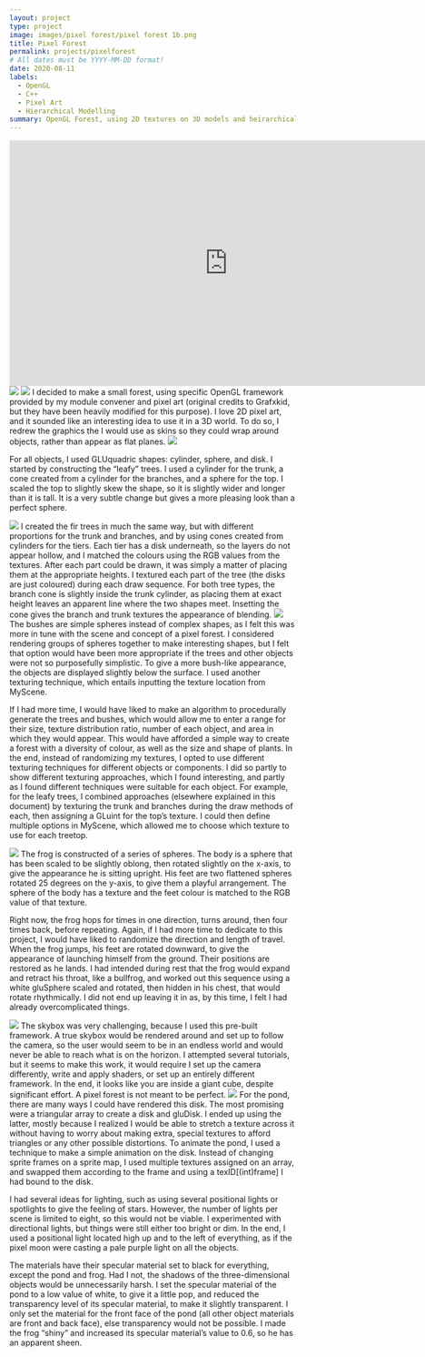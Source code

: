 ```yaml
---
layout: project
type: project
image: images/pixel forest/pixel forest 1b.png
title: Pixel Forest
permalink: projects/pixelforest
# All dates must be YYYY-MM-DD format!
date: 2020-08-11
labels:
  - OpenGL
  - C++
  - Pixel Art
  - Hierarchical Modelling
summary: OpenGL Forest, using 2D textures on 3D models and heirarchical modelling.
---
```


<iframe width="768" height="432" src="https://www.youtube.com/embed/MtpvUXYUJms" frameborder="0" allow="accelerometer; autoplay; encrypted-media; gyroscope; picture-in-picture" allowfullscreen></iframe>

<img class="ui large centered rounded image" src="../images/pixel forest/pixel forest 1a.png">

<img class="ui medium left floated rounded image" src="../images/pixel forest/green tree.PNG">
I decided to make a small forest, using specific OpenGL framework provided by my module convener and pixel art (original credits to Grafxkid, but they have been heavily modified for this purpose). I love 2D pixel art, and it sounded like an interesting idea to use it in a 3D world. To do so, I redrew the graphics the I would use as skins so they could wrap around objects, rather than appear as flat planes.

<img class="ui large centered rounded image" src="../images/pixel forest/tree parts.png">

For all objects, I used GLUquadric shapes: cylinder, sphere, and disk. I started by constructing the “leafy” trees. I used a cylinder for the trunk, a cone created from a cylinder for the branches, and a sphere for the top. I scaled the top to slightly skew the shape, so it is slightly wider and longer than it is tall. It is a very subtle change but gives a more pleasing look than a perfect sphere.  

<img class="ui medium right floated rounded image" src="../images/pixel forest/fir.PNG">
I created the fir trees in much the same way, but with different proportions for the trunk and branches, and by using cones created from cylinders for the tiers. Each tier has a disk underneath, so the layers do not appear hollow, and I matched the colours using the RGB values from the textures. After each part could be drawn, it was simply a matter of placing them at the appropriate heights. I textured each part of the tree (the disks are just coloured) during each draw sequence. For both tree types, the branch cone is slightly inside the trunk cylinder, as placing them at exact height leaves an apparent line where the two shapes meet. Insetting the cone gives the branch and trunk textures the appearance of blending.

<img class="ui medium left floated rounded image" src="../images/pixel forest/bushes.PNG">
The bushes are simple spheres instead of complex shapes, as I felt this was more in tune with the scene and concept of a pixel forest. I considered rendering groups of spheres together to make interesting shapes, but I felt that option would have been more appropriate if the trees and other objects were not so purposefully simplistic. To give a more bush-like appearance, the objects are displayed slightly below the surface. I used another texturing technique, which entails inputting the texture location from MyScene.

If I had more time, I would have liked to make an algorithm to procedurally generate the trees and bushes, which would allow me to enter a range for their size, texture distribution ratio, number of each object, and area in which they would appear. This would have afforded a simple way to create a forest with a diversity of colour, as well as the size and shape of plants. In the end, instead of randomizing my textures, I opted to use different texturing techniques for different objects or components. I did so partly to show different texturing approaches, which I found interesting, and partly as I found different techniques were suitable for each object. For example, for the leafy trees, I combined approaches (elsewhere explained in this document) by texturing the trunk and branches during the draw methods of each, then assigning a GLuint for the top’s texture. I could then define multiple options in MyScene, which allowed me to choose which texture to use for each treetop.

<img class="ui medium right floated rounded image" src="../images/pixel forest/frog 2.PNG">
The frog is constructed of a series of spheres. The body is a sphere that has been scaled to be slightly oblong, then rotated slightly on the x-axis, to give the appearance he is sitting upright. His feet are two flattened spheres rotated 25 degrees on the y-axis, to give them a playful arrangement. The sphere of the body has a texture and the feet colour is matched to the RGB value of that texture.

Right now, the frog hops for times in one direction, turns around, then four times back, before repeating. Again, if I had more time to dedicate to this project, I would have liked to randomize the direction and length of travel. When the frog jumps, his feet are rotated downward, to give the appearance of launching himself from the ground. Their positions are restored as he lands. I had intended during rest that the frog would expand and retract his throat, like a bullfrog, and worked out this sequence using a white gluSphere scaled and rotated, then hidden in his chest, that would rotate rhythmically. I did not end up leaving it in as, by this time, I felt I had already overcomplicated things.  

<img class="ui medium left floated rounded image" src="../images/pixel forest/skybox.PNG">
The skybox was very challenging, because I used this pre-built framework. A true skybox would be rendered around and set up to follow the camera, so the user would seem to be in an endless world and would never be able to reach what is on the horizon. I attempted several tutorials, but it seems to make this work, it would require I set up the camera differently, write and apply shaders, or set up an entirely different framework. In the end, it looks like you are inside a giant cube, despite significant effort. A pixel forest is not meant to be perfect.  

<img class="ui medium right floated rounded image" src="../images/pixel forest/pond.PNG">
For the pond, there are many ways I could have rendered this disk. The most promising were a triangular array to create a disk and gluDisk. I ended up using the latter, mostly because I realized I would be able to stretch a texture across it without having to worry about making extra, special textures to afford triangles or any other possible distortions. To animate the pond, I used a technique to make a simple animation on the disk. Instead of changing sprite frames on a sprite map, I used multiple textures assigned on an array, and swapped them according to the frame and using a texID[(int)frame] I had bound to the disk.  

I had several ideas for lighting, such as using several positional lights or spotlights to give the feeling of stars. However, the number of lights per scene is limited to eight, so this would not be viable. I experimented with directional lights, but things were still either too bright or dim. In the end, I used a positional light located high up and to the left of everything, as if the pixel moon were casting a pale purple light on all the objects.  

The materials have their specular material set to black for everything, except the pond and frog. Had I not, the shadows of the three-dimensional objects would be unnecessarily harsh. I set the specular material of the pond to a low value of white, to give it a little pop, and reduced the transparency level of its specular material, to make it slightly transparent. I only set the material for the front face of the pond (all other object materials are front and back face), else transparency would not be possible. I made the frog “shiny” and increased its specular material’s value to 0.6, so he has an apparent sheen.
